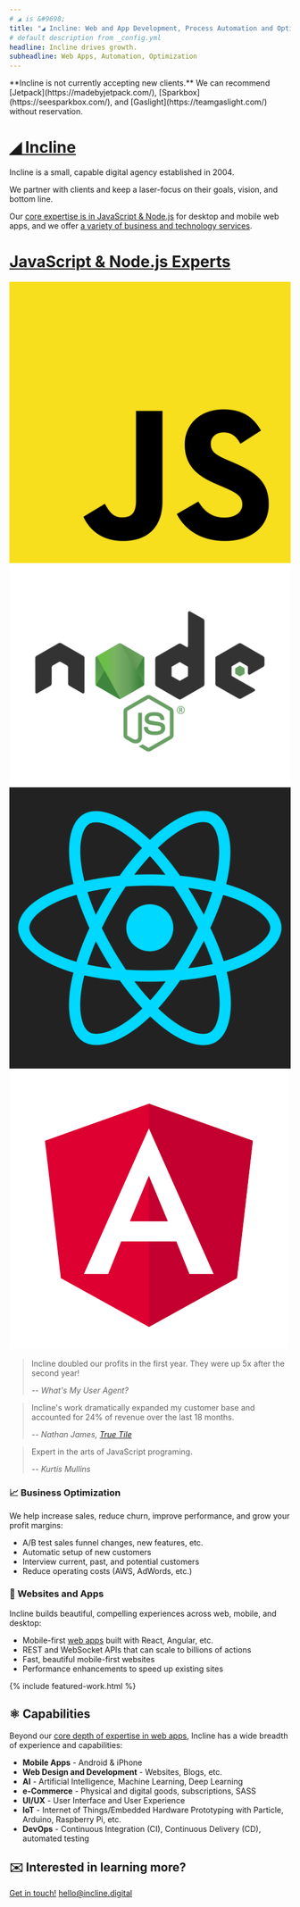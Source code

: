 ```yaml
---
# ◢ is &#9698;
title: "◢ Incline: Web and App Development, Process Automation and Optimization"
# default description from _config.yml
headline: Incline drives growth.
subheadline: Web Apps, Automation, Optimization
---
```


<div class="alert alert-warning" role="alert" markdown="1">
  **Incline is not currently accepting new clients.**
  We can recommend [Jetpack](https://madebyjetpack.com/), [Sparkbox](https://seesparkbox.com/), and [Gaslight](https://teamgaslight.com/) without reservation.
</div>

<div class="row services">
<div class="col-sm" markdown="1">

# [◢ Incline](/)

Incline is a small, capable digital agency established in 2004.

We partner with clients and keep a laser-focus on their goals, vision, and bottom line.

Our [core expertise is in JavaScript & Node.js](javascript/) for desktop and mobile web apps,
and we offer [a variety of business and technology services](#capabilities).

</div>
<div class="col-sm js-icons-home" markdown="1">

# [JavaScript & Node.js Experts](javascript/)

[![JavaScript](assets/images/javascript.svg)![Node.js](assets/images/nodejs.svg)![React](assets/images/react.svg)![Angular](assets/images/angular.svg)](javascript/)

</div>
</div>

<section markdown="1" class="quotes" markdown="1">

> <p class="big">Incline doubled our profits in the first year. They were up 5x after the second year!</p>
> 
> <cite>-- What's My User Agent?</cite>

> Incline's work dramatically expanded my customer base and accounted for 24% of revenue over the last 18 months.
>
> <cite>-- Nathan James, <a href="http://www.truetileohio.com/">True Tile</a></cite>

> <p class="big">Expert in the arts of JavaScript programing.</p>
> 
> <cite>-- Kurtis Mullins</cite>

</section>

<section id="services" class="row services">
<div class="col-sm" markdown="1">

### 📈 Business Optimization

We help increase sales, reduce churn, improve performance, and grow your profit margins:

* A/B test sales funnel changes, new features, etc.
* Automatic setup of new customers
* Interview current, past, and potential customers
* Reduce operating costs (AWS, AdWords, etc.)

</div>
<div class="col-sm" markdown="1">

### 📱 Websites and Apps
Incline builds beautiful, compelling experiences across web, mobile, and desktop:

* Mobile-first [web apps](javascript/) built with React, Angular, etc.
* REST and WebSocket APIs that can scale to billions of actions
* Fast, beautiful mobile-first websites
* Performance enhancements to speed up existing sites

</div>
</section>

{% include featured-work.html %}


<section id="capabilities" class="capabilities" markdown="1">

## ⚛ Capabilities

Beyond our [core depth of expertise in web apps](/javascript/), Incline has a wide breadth of experience and capabilities:

* **Mobile Apps** - Android & iPhone
* **Web Design and Development** - Websites, Blogs, etc.
* **AI** - Artificial Intelligence, Machine Learning, Deep Learning
* **e-Commerce** - Physical and digital goods, subscriptions, SASS
* **UI/UX** - User Interface and User Experience
* **IoT** - Internet of Things/Embedded Hardware Prototyping with Particle, Arduino, Raspberry Pi, etc.
* **DevOps** - Continuous Integration (CI), Continuous Delivery (CD), automated testing

</section>



## ✉️ Interested in learning more?

[Get in touch!](/contact/)
[hello@incline.digital](mailto:hello@incline.digital?subject=We're%20interested%20in%20hiring%20Incline&body=Hello%20Incline%2C%0A%0AMy%20company%20is%20%5Bname%20and%20description%20of%20your%20company%5D.%0A%0AWe%20need%20some%20help%20with%20%5Bissues%20your%20company%20is%20facing%5D.%0A%0AThanks!%0A)
